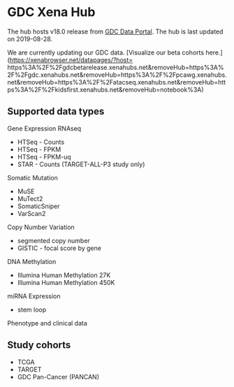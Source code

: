 # GDC Xena Hub

The hub hosts v18.0 release from [GDC Data Portal](https://portal.gdc.cancer.gov/). The hub is last updated on 2019-08-28.

We are currently updating our GDC data. [Visualize our beta cohorts here.](https://xenabrowser.net/datapages/?host= https%3A%2F%2Fgdcbetarelease.xenahubs.net&removeHub=https%3A%2F%2Fgdc.xenahubs.net&removeHub=https%3A%2F%2Fpcawg.xenahubs.net&removeHub=https%3A%2F%2Fatacseq.xenahubs.net&removeHub=https%3A%2F%2Fkidsfirst.xenahubs.net&removeHub=notebook%3A)

## Supported data types

Gene Expression RNAseq
* HTSeq - Counts
* HTSeq - FPKM
* HTSeq - FPKM-uq
* STAR - Counts (TARGET-ALL-P3 study only)

Somatic Mutation
* MuSE
* MuTect2
* SomaticSniper
* VarScan2

Copy Number Variation
* segmented copy number
* GISTIC - focal score by gene

DNA Methylation
* Illumina Human Methylation 27K
* Illumina Human Methylation 450K

miRNA Expression
* stem loop

Phenotype and clinical data

## Study cohorts
* TCGA
* TARGET
* GDC Pan-Cancer (PANCAN)

<br>
